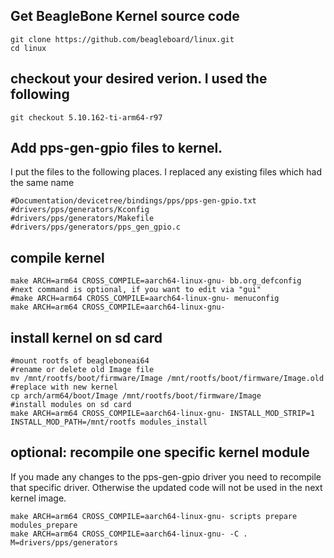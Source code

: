 ## Get BeagleBone Kernel source code
```
git clone https://github.com/beagleboard/linux.git
cd linux
```
## checkout your desired verion. I used the following
```
git checkout 5.10.162-ti-arm64-r97
```
## Add pps-gen-gpio files to kernel.
I put the files to the following places. I replaced any existing files which had the same name
```
#Documentation/devicetree/bindings/pps/pps-gen-gpio.txt
#drivers/pps/generators/Kconfig
#drivers/pps/generators/Makefile
#drivers/pps/generators/pps_gen_gpio.c
```
## compile kernel
```
make ARCH=arm64 CROSS_COMPILE=aarch64-linux-gnu- bb.org_defconfig
#next command is optional, if you want to edit via "gui"
#make ARCH=arm64 CROSS_COMPILE=aarch64-linux-gnu- menuconfig
make ARCH=arm64 CROSS_COMPILE=aarch64-linux-gnu-
```
## install kernel on sd card
```
#mount rootfs of beagleboneai64
#rename or delete old Image file
mv /mnt/rootfs/boot/firmware/Image /mnt/rootfs/boot/firmware/Image.old
#replace with new kernel
cp arch/arm64/boot/Image /mnt/rootfs/boot/firmware/Image
#install modules on sd card
make ARCH=arm64 CROSS_COMPILE=aarch64-linux-gnu- INSTALL_MOD_STRIP=1 INSTALL_MOD_PATH=/mnt/rootfs modules_install
```

## optional: recompile one specific kernel module
If you made any changes to the pps-gen-gpio driver you need to recompile that specific driver. Otherwise the updated code will not be used in the next kernel image.

```
make ARCH=arm64 CROSS_COMPILE=aarch64-linux-gnu- scripts prepare modules_prepare
make ARCH=arm64 CROSS_COMPILE=aarch64-linux-gnu- -C . M=drivers/pps/generators
```